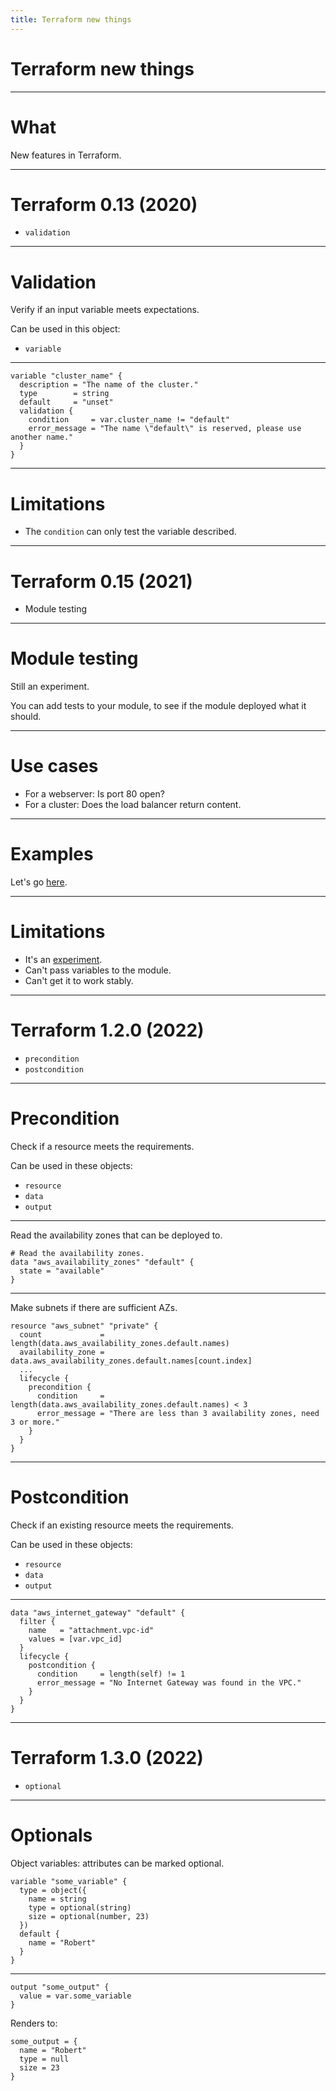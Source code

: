 ```yaml
---
title: Terraform new things
---
```


# Terraform new things

---

# What

New features in Terraform.

---

# Terraform 0.13 (2020)

- `validation`

----

# Validation

Verify if an input variable meets expectations.

Can be used in this object:

- `variable`

----

```hcl
variable "cluster_name" {
  description = "The name of the cluster."
  type        = string
  default     = "unset"
  validation {
    condition     = var.cluster_name != "default"
    error_message = "The name \"default\" is reserved, please use another name."
  }
}
```

----

# Limitations

- The `condition` can only test the variable described.

---

# Terraform 0.15 (2021)

- Module testing

----

# Module testing

Still an experiment.

You can add tests to your module, to see if the module deployed what it should.

----

# Use cases

- For a webserver: Is port 80 open?
- For a cluster: Does the load balancer return content.

----

# Examples

Let's go [here](https://github.com/robertdebock/terraform-testing).

----

# Limitations

- It's an [experiment](https://developer.hashicorp.com/terraform/language/modules/testing-experiment).
- Can't pass variables to the module.
- Can't get it to work stably.

---

# Terraform 1.2.0 (2022)

- `precondition`
- `postcondition`

----

# Precondition

Check if a resource meets the requirements.

Can be used in these objects:

- `resource`
- `data`
- `output`

----

Read the availability zones that can be deployed to.

```hcl
# Read the availability zones.
data "aws_availability_zones" "default" {
  state = "available"
}
```

----

Make subnets if there are sufficient AZs.

```hcl
resource "aws_subnet" "private" {
  count             = length(data.aws_availability_zones.default.names)
  availability_zone = data.aws_availability_zones.default.names[count.index]
  ...
  lifecycle {
    precondition {
      condition     = length(data.aws_availability_zones.default.names) < 3
      error_message = "There are less than 3 availability zones, need 3 or more."
    }
  }
}
```

----

# Postcondition

Check if an existing resource meets the requirements.

Can be used in these objects:

- `resource`
- `data`
- `output`

----

```hcl
data "aws_internet_gateway" "default" {
  filter {
    name   = "attachment.vpc-id"
    values = [var.vpc_id]
  }
  lifecycle {
    postcondition {
      condition     = length(self) != 1
      error_message = "No Internet Gateway was found in the VPC."
    }
  }
}
```
---
# Terraform 1.3.0 (2022)

- `optional`

----

# Optionals

Object variables: attributes can be marked optional.

```hcl
variable "some_variable" {
  type = object({
    name = string
    type = optional(string)
    size = optional(number, 23)
  })
  default {
    name = "Robert"
  }
}
```

----

```hcl
output "some_output" {
  value = var.some_variable
}
```

Renders to:
```
some_output = {
  name = "Robert"
  type = null
  size = 23
}
```

